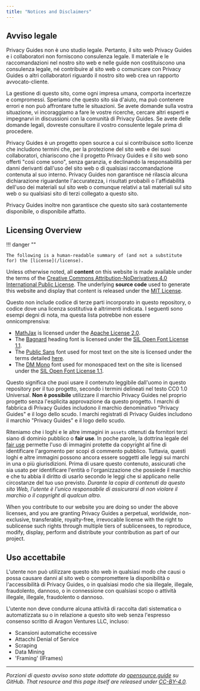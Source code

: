 ```yaml
---
title: "Notices and Disclaimers"
---
```


## Avviso legale

Privacy Guides non è uno studio legale. Pertanto, il sito web Privacy Guides e i collaboratori non forniscono consulenza legale. Il materiale e le raccomandazioni nel nostro sito web e nelle guide non costituiscono una consulenza legale, né contribuire al sito web o comunicare con Privacy Guides o altri collaboratori riguardo il nostro sito web crea un rapporto avvocato-cliente.

La gestione di questo sito, come ogni impresa umana, comporta incertezze e compromessi. Speriamo che questo sito sia d'aiuto, ma può contenere errori e non può affrontare tutte le situazioni. Se avete domande sulla vostra situazione, vi incoraggiamo a fare le vostre ricerche, cercare altri esperti e impegnarvi in discussioni con la comunità di Privacy Guides. Se avete delle domande legali, dovreste consultare il vostro consulente legale prima di procedere.

Privacy Guides è un progetto open source a cui si contribuisce sotto licenze che includono termini che, per la protezione del sito web e dei suoi collaboratori, chiariscono che il progetto Privacy Guides e il sito web sono offerti "così come sono", senza garanzia, e declinando la responsabilità per danni derivanti dall'uso del sito web o di qualsiasi raccomandazione contenuta al suo interno. Privacy Guides non garantisce né rilascia alcuna dichiarazione riguardante l'accuratezza, i risultati probabili o l'affidabilità dell'uso dei materiali sul sito web o comunque relativi a tali materiali sul sito web o su qualsiasi sito di terzi collegato a questo sito.

Privacy Guides inoltre non garantisce che questo sito sarà costantemente disponibile, o disponibile affatto.

## Licensing Overview

!!! danger ""

    The following is a human-readable summary of (and not a substitute for) the [license](/license).

Unless otherwise noted, all **content** on this website is made available under the terms of the [Creative Commons Attribution-NoDerivatives 4.0 International Public License](https://github.com/privacyguides/privacyguides.org/blob/main/LICENSE). The underlying **source code** used to generate this website and display that content is released under the [MIT License](https://github.com/privacyguides/privacyguides.org/tree/main/LICENSE-CODE).

Questo non include codice di terze parti incorporato in questo repository, o codice dove una licenza sostitutiva è altrimenti indicata. I seguenti sono esempi degni di nota, ma questa lista potrebbe non essere onnicomprensiva:

* [MathJax](https://github.com/privacyguides/privacyguides.org/blob/main/theme/assets/javascripts/mathjax.js) is licensed under the [Apache License 2.0](https://github.com/privacyguides/privacyguides.org/blob/main/docs/assets/javascripts/LICENSE.mathjax.txt).
* The [Bagnard](https://github.com/privacyguides/brand/tree/main/WOFF/bagnard) heading font is licensed under the [SIL Open Font License 1.1](https://github.com/privacyguides/brand/blob/main/WOFF/bagnard/LICENSE.txt).
* The [Public Sans](https://github.com/privacyguides/brand/tree/main/WOFF/public_sans) font used for most text on the site is licensed under the terms detailed [here](https://github.com/privacyguides/brand/blob/main/WOFF/public_sans/LICENSE.txt).
* The [DM Mono](https://github.com/privacyguides/brand/tree/main/WOFF/dm_mono) font used for monospaced text on the site is licensed under the [SIL Open Font License 1.1](https://github.com/privacyguides/brand/blob/main/WOFF/dm_mono/LICENSE.txt).

Questo significa che puoi usare il contenuto leggibile dall'uomo in questo repository per il tuo progetto, secondo i termini delineati nel testo CC0 1.0 Universal. **Non è possibile** utilizzare il marchio Privacy Guides nel proprio progetto senza l'esplicita approvazione da questo progetto. I marchi di fabbrica di Privacy Guides includono il marchio denominativo "Privacy Guides" e il logo dello scudo. I marchi registrati di Privacy Guides includono il marchio "Privacy Guides" e il logo dello scudo.

Riteniamo che i loghi e le altre immagini in `assets` ottenuti da fornitori terzi siano di dominio pubblico o **fair use**. In poche parole, la dottrina legale del [fair use](https://it.wikipedia.org/wiki/Fair_use) permette l'uso di immagini protette da copyright al fine di identificare l'argomento per scopi di commento pubblico. Tuttavia, questi loghi e altre immagini possono ancora essere soggetti alle leggi sui marchi in una o più giurisdizioni. Prima di usare questo contenuto, assicurati che sia usato per identificare l'entità o l'organizzazione che possiede il marchio e che tu abbia il diritto di usarlo secondo le leggi che si applicano nelle circostanze del tuo uso previsto. *Durante la copia di contenuti da questo sito Web, l'utente è l'unico responsabile di assicurarsi di non violare il marchio o il copyright di qualcun altro.*

When you contribute to our website you are doing so under the above licenses, and you are granting Privacy Guides a perpetual, worldwide, non-exclusive, transferable, royalty-free, irrevocable license with the right to sublicense such rights through multiple tiers of sublicensees, to reproduce, modify, display, perform and distribute your contribution as part of our project.

## Uso accettabile

L'utente non può utilizzare questo sito web in qualsiasi modo che causi o possa causare danni al sito web o compromettere la disponibilità o l'accessibilità di Privacy Guides, o in qualsiasi modo che sia illegale, illegale, fraudolento, dannoso, o in connessione con qualsiasi scopo o attività illegale, illegale, fraudolento o dannoso.

L'utente non deve condurre alcuna attività di raccolta dati sistematica o automatizzata su o in relazione a questo sito web senza l'espresso consenso scritto di Aragon Ventures LLC, incluso:

* Scansioni automatiche eccessive
* Attacchi Denial of Service
* Scraping
* Data Mining
* 'Framing' (IFrames)

---

*Porzioni di questo avviso sono state adottate da [opensource.guide](https://github.com/github/opensource.guide/blob/master/notices.md) su GitHub. That resource and this page itself are released under [CC-BY-4.0](https://creativecommons.org/licenses/by-sa/4.0/).*
